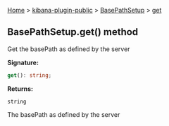 [Home](./index) &gt; [kibana-plugin-public](./kibana-plugin-public.md) &gt; [BasePathSetup](./kibana-plugin-public.basepathsetup.md) &gt; [get](./kibana-plugin-public.basepathsetup.get.md)

## BasePathSetup.get() method

Get the basePath as defined by the server

<b>Signature:</b>

```typescript
get(): string;
```
<b>Returns:</b>

`string`

The basePath as defined by the server

